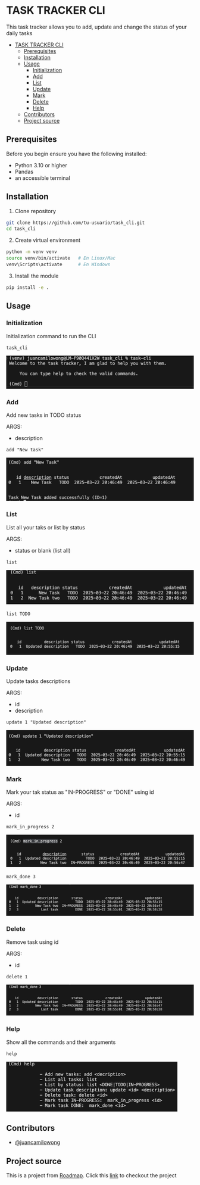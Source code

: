 # TASK TRACKER CLI

This task tracker allows you to add, update and change the status of your daily tasks

- [TASK TRACKER CLI](#task-tracker-cli)
  - [Prerequisites](#prerequisites)
  - [Installation](#installation)
  - [Usage](#usage)
    - [Initialization](#initialization)
    - [Add](#add)
    - [List](#list)
    - [Update](#update)
    - [Mark](#mark)
    - [Delete](#delete)
    - [Help](#help)
  - [Contributors](#contributors)
  - [Project source](#project-source)

## Prerequisites

Before you begin ensure you have the following installed:

- Python 3.10 or higher
- Pandas
- an accessible terminal

## Installation

1. Clone repository
```bash
git clone https://github.com/tu-usuario/task_cli.git
cd task_cli
```
2. Create virtual environment
```bash
python -m venv venv
source venv/bin/activate   # En Linux/Mac
venv\Scripts\activate      # En Windows
```
3. Install the module 
```bash
pip install -e .
```
## Usage

### Initialization
Initialization command to run the CLI
```
task_cli
```
![Initialization screenshot](Images/initialization.png)

### Add 
Add new tasks in TODO status

ARGS:
- description
```
add "New task"
```
![add screenshot](Images/add.png)
### List
List all your taks or list by status

ARGS:
- status or blank (list all)

```
list
```
![list screenshot](Images/list.png)
```
list TODO
```
![list status screenshot](Images/list-todo.png)
### Update 
Update tasks descriptions

ARGS:
- id
- description
```
update 1 "Updated description"
```
![update screenshot](Images/update.png)
### Mark 
Mark your tak status as "IN-PROGRESS" or "DONE" using id

ARGS:
- id
```
mark_in_progress 2
```
![mark-in-progress screenshot](Images/mip.png)
```
mark_done 3
```
![mark-done screenshot](Images/md.png)
### Delete 

Remove task using id

ARGS:
- id
```
delete 1
```
![delete screenshot](Images/md.png)

### Help
Show all the commands and their arguments
```
help
```
![help screenshot](Images/help.png)

## Contributors

- [@juancamilowong](https://www.github.com/juancamilowong)

## Project source

This is a project from [Roadmap](https://www.roadmap.sh). Click this [link](https://roadmap.sh/projects/task-tracker) to checkout the project